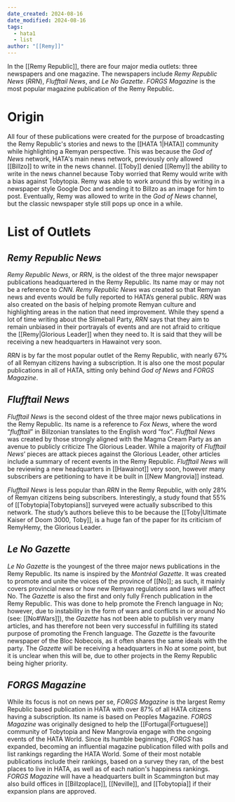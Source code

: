 ```yaml
---
date_created: 2024-08-16
date_modified: 2024-08-16
tags:
  - hata1
  - list
author: "[[Remy]]"
---
```

In the [[Remy Republic]], there are four major media outlets: three newspapers and one magazine. The newspapers include *Remy Republic News* (*RRN*), *Flufftail News*, and *Le No Gazette*. *FORGS Magazine* is the most popular magazine publication of the Remy Republic. 

# Origin

All four of these publications were created for the purpose of broadcasting the Remy Republic's stories and news to the [[HATA 1|HATA]] community while highlighting a Remyan perspective. This was because the *God of News* network, HATA's main news network, previously only allowed [[Billzo]] to write in the news channel. [[Toby]] denied [[Remy]] the ability to write in the news channel because Toby worried that Remy would write with a bias against Tobytopia. Remy was able to work around this by writing in a newspaper style Google Doc and sending it to Billzo as an image for him to post. Eventually, Remy was allowed to write in the *God of News* channel, but the classic newspaper style still pops up once in a while.

# List of Outlets

## *Remy Republic News*

*Remy Republic News*, or *RRN*, is the oldest of the three major newspaper publications headquartered in the Remy Republic. Its name may or may not be a reference to *CNN*. *Remy Republic News* was created so that Remyan news and events would be fully reported to HATA’s general public. *RRN* was also created on the basis of helping promote Remyan culture and highlighting areas in the nation that need improvement. While they spend a lot of time writing about the Slimeball Party, *RRN* says that they aim to remain unbiased in their portrayals of events and are not afraid to critique the [[Remy|Glorious Leader]] when they need to. It is said that they will be receiving a new headquarters in Hawainot very soon.

*RRN* is by far the most popular outlet of the Remy Republic, with nearly 67% of all Remyan citizens having a subscription. It is also one the most popular publications in all of HATA, sitting only behind *God of News* and *FORGS Magazine*.

## *Flufftail News*

*Flufftail News* is the second oldest of the three major news publications in the Remy Republic. Its name is a reference to *Fox News*, where the word “*flufftail*” in Billzonian translates to the English word “fox”. *Flufftail News* was created by those strongly aligned with the Magma Cream Party as an avenue to publicly criticize The Glorious Leader. While a majority of *Flufftail News*’ pieces are attack pieces against the Glorious Leader, other articles include a summary of recent events in the Remy Republic. *Flufftail News* will be reviewing a new headquarters in [[Hawainot]] very soon, however many subscribers are petitioning to have it be built in [[New Mangrovia]] instead. 

*Flufftail News* is less popular than *RRN* in the Remy Republic, with only 28% of Remyan citizens being subscribers. Interestingly, a study found that 55% of [[Tobytopia|Tobytopians]] surveyed were actually subscribed to this network. The study’s authors believe this to be because the [[Toby|Ultimate Kaiser of Doom 3000, Toby]], is a huge fan of the paper for its criticism of RemyHemy, the Glorious Leader. 

## *Le No Gazette*

*Le No Gazette* is the youngest of the three major news publications in the Remy Republic. Its name is inspired by the *Montréal Gazette*. It was created to promote and unite the voices of the province of [[No]]; as such, it mainly covers provincial news or how new Remyan regulations and laws will affect No. The *Gazette* is also the first and only fully French publication in the Remy Republic. This was done to help promote the French language in No; however, due to instability in the form of wars and conflicts in or around No (see: [[No#Wars]]), the *Gazette* has not been able to publish very many articles, and has therefore not been very successful in fulfilling its stated purpose of promoting the French language. The *Gazette* is the favourite newspaper of the Bloc Nobecois, as it often shares the same ideals with the party. The *Gazette* will be receiving a headquarters in No at some point, but it is unclear when this will be, due to other projects in the Remy Republic being higher priority. 

## *FORGS Magazine*

While its focus is not on news per se, *FORGS Magazine* is the largest Remy Republic based publication in HATA with over 87% of all HATA citizens having a subscription. Its name is based on Peoples Magazine. *FORGS Magazine* was originally designed to help the [[Fortugal|Fortuguese]] community of Tobytopia and New Mangrovia engage with the ongoing events of the HATA World. Since its humble beginnings, *FORGS* has expanded, becoming an influential magazine publication filled with polls and list rankings regarding the HATA World. Some of their most notable publications include their rankings, based on a survey they ran, of the best places to live in HATA, as well as of each nation's happiness rankings. *FORGS Magazine* will have a headquarters built in Scammington but may also build offices in [[Billzoplace]], [[Neville]], and [[Tobytopia]] if their expansion plans are approved.